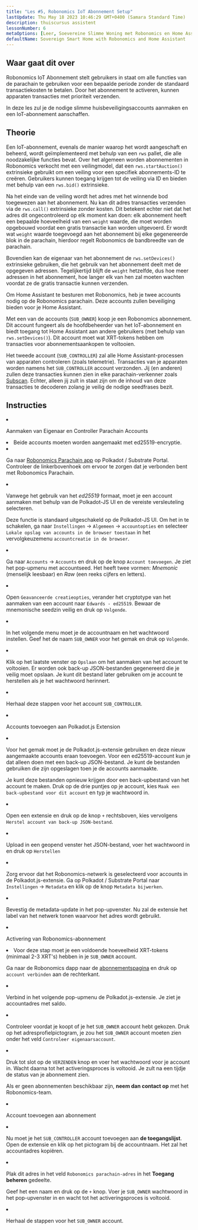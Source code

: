 ```yaml
---
title: "Les #5, Robonomics IoT Abonnement Setup"
lastUpdate: Thu May 18 2023 10:46:29 GMT+0400 (Samara Standard Time)
description: thuiscursus assistent
lessonNumber: 6
metaOptions: [Leer, Soevereine Slimme Woning met Robonomics en Home Assistant]
defaultName: Sovereign Smart Home with Robonomics and Home Assistant
---
```



## Waar gaat dit over

Robonomics IoT Abonnement stelt gebruikers in staat om alle functies van de parachain te gebruiken voor een bepaalde periode zonder de standaard transactiekosten te betalen. Door het abonnement te activeren, kunnen apparaten transacties met prioriteit verzenden.

In deze les zul je de nodige slimme huisbeveiligingsaccounts aanmaken en een IoT-abonnement aanschaffen.

## Theorie

Een IoT-abonnement, evenals de manier waarop het wordt aangeschaft en beheerd, wordt geïmplementeerd met behulp van een <code>rws</code> pallet, die alle noodzakelijke functies bevat. Over het algemeen worden abonnementen in Robonomics verkocht met een veilingmodel, dat een <code>rws.startAuction()</code> extrinsieke gebruikt om een veiling voor een specifiek abonnements-ID te creëren. Gebruikers kunnen toegang krijgen tot de veiling via ID en bieden met behulp van een <code>rws.bid()</code> extrinsieke.

Na het einde van de veiling wordt het adres met het winnende bod toegewezen aan het abonnement. Nu kan dit adres transacties verzenden via de <code>rws.call()</code> extrinsieke zonder kosten. Dit betekent echter niet dat het adres dit ongecontroleerd op elk moment kan doen: elk abonnement heeft een bepaalde hoeveelheid van een <code>weight</code> waarde, die moet worden opgebouwd voordat een gratis transactie kan worden uitgevoerd. Er wordt wat <code>weight</code> waarde toegevoegd aan het abonnement bij elke gegenereerde blok in de parachain, hierdoor regelt Robonomics de bandbreedte van de parachain.

Bovendien kan de eigenaar van het abonnement de <code>rws.setDevices()</code> extrinsieke gebruiken, die het gebruik van het abonnement deelt met de opgegeven adressen. Tegelijkertijd blijft de <code>weight</code> hetzelfde, dus hoe meer adressen in het abonnement, hoe langer elk van hen zal moeten wachten voordat ze de gratis transactie kunnen verzenden.

Om Home Assistant te besturen met Robonomics, heb je twee accounts nodig op de Robonomics parachain. Deze accounts zullen beveiliging bieden voor je Home Assistant.

Met een van de accounts (<code>SUB_OWNER</code>) koop je een Robonomics abonnement. Dit account fungeert als de hoofdbeheerder van het IoT-abonnement en biedt toegang tot Home Assistant aan andere gebruikers (met behulp van <code>rws.setDevices()</code>). Dit account moet wat XRT-tokens hebben om transacties voor abonnementsaankopen te voltooien.

Het tweede account (<code>SUB_CONTROLLER</code>) zal alle Home Assistant-processen van apparaten controleren (zoals telemetrie). Transacties van je apparaten worden namens het <code>SUB_CONTROLLER</code> account verzonden. Jij (en anderen) zullen deze transacties kunnen zien in elke parachain-verkenner zoals [Subscan](https://robonomics.subscan.io/). Echter, alleen jij zult in staat zijn om de inhoud van deze transacties te decoderen zolang je veilig de nodige seedfrases bezit.

## Instructies

<List type="numbers">

<li>

Aanmaken van Eigenaar en Controller Parachain Accounts

<List>

<li>

<robo-academy-note type="warning" title="WARNING">
Beide accounts moeten worden aangemaakt met ed25519-encryptie.
</robo-academy-note>

</li>

<li>

Ga naar [Robonomics Parachain app](https://polkadot.js.org/apps/?rpc=wss%3A%2F%2Fkusama.rpc.robonomics.network%2F#/) op Polkadot / Substrate Portal. Controleer de linkerbovenhoek om ervoor te zorgen dat je verbonden bent met Robonomics Parachain.

</li>

<li>

Vanwege het gebruik van het *ed25519* formaat, moet je een account aanmaken met behulp van de Polkadot-JS UI en de vereiste versleuteling selecteren. 

Deze functie is standaard uitgeschakeld op de Polkadot-JS UI. Om het in te schakelen, ga naar <code>Instellingen</code> -> <code>Algemeen</code> -> <code>accountopties</code> en selecteer <code>Lokale opslag van accounts in de browser toestaan</code> in het vervolgkeuzemenu <code>accountcreatie in de browser</code>.
 
</li>

<li>

Ga naar <code>Accounts</code> -> <code>Accounts</code> en druk op de knop <code>Account toevoegen</code>. Je ziet het pop-upmenu met accountseed. Het heeft twee vormen: *Mnemonic* (menselijk leesbaar) en *Raw* (een reeks cijfers en letters).

<LessonVideo  :videos="[{src: 'https://crustipfs.info/ipfs/QmQiJYPYajUJXENX2PzSJMSKGSshyWyPNqugSYxP5eCNvm', type:'mp4'}]" />

</li>

<li>

Open <code>Geavanceerde creatieopties</code>, verander het cryptotype van het aanmaken van een account naar <code>Edwards - ed25519</code>. Bewaar de mnemonische seedzin veilig en druk op <code>Volgende</code>.

</li>

<li>

In het volgende menu moet je de accountnaam en het wachtwoord instellen. Geef het de naam <code>SUB_OWNER</code> voor het gemak en druk op <code>Volgende</code>.

</li>

<li>

Klik op het laatste venster op <code>Opslaan</code> om het aanmaken van het account te voltooien. Er worden ook back-up JSON-bestanden gegenereerd die je veilig moet opslaan. Je kunt dit bestand later gebruiken om je account te herstellen als je het wachtwoord herinnert.

</li>

<li>

Herhaal deze stappen voor het account <code>SUB_CONTROLLER</code>.

</li>
</List>
</li>

<li>

Accounts toevoegen aan Polkadot.js Extension

<List type="numbers">

<li>

Voor het gemak moet je de Polkadot.js-extensie gebruiken en deze nieuw aangemaakte accounts eraan toevoegen. Voor een ed25519-account kun je dat alleen doen met een back-up JSON-bestand. Je kunt de bestanden gebruiken die zijn opgeslagen toen je de accounts aanmaakte.

Je kunt deze bestanden opnieuw krijgen door een back-upbestand van het account te maken. Druk op de drie puntjes op je account, kies <code>Maak een back-upbestand voor dit account</code> en typ je wachtwoord in.

<LessonVideo  :videos="[{src: 'https://crustipfs.info/ipfs/QmRd7gztUjWkLF4W2XuJwy5aXBwzNV2aPCU6CQQLvUpSNj', type:'mp4'}]" />

</li>

<li>

Open een extensie en druk op de knop <code>+</code> rechtsboven, kies vervolgens <code>Herstel account van back-up JSON-bestand</code>.

</li>

<li>

Upload in een geopend venster het JSON-bestand, voer het wachtwoord in en druk op <code>Herstellen</code>

</li>

<li>

Zorg ervoor dat het Robonomics-netwerk is geselecteerd voor accounts in de Polkadot.js-extensie. Ga op Polkadot / Substrate Portal naar <code>Instellingen</code> -> <code>Metadata</code> en klik op de knop <code>Metadata bijwerken</code>. 

<LessonVideo  :videos="[{src: 'https://crustipfs.info/ipfs/QmT5sTNP9t8gpbD4RJJw6ETwG4wiziiChAh2uHHBk9Zsyd', type:'mp4'}]" />

</li>

<li>

Bevestig de metadata-update in het pop-upvenster. Nu zal de extensie het label van het netwerk tonen waarvoor het adres wordt gebruikt.

</li>

</List>
</li>

<li>

Activering van Robonomics-abonnement

<List >

<li>

<robo-academy-note type="okay">
Voor deze stap moet je een voldoende hoeveelheid XRT-tokens (minimaal 2-3 XRT's) hebben in je <code>SUB_OWNER</code> account.
</robo-academy-note>

Ga naar de Robonomics dapp naar de [abonnementspagina](https://dapp.robonomics.network/#/subscription) en druk op <code>account verbinden</code> aan de rechterkant.

<LessonVideo  :videos="[{src: 'https://crustipfs.info/ipfs/QmXrFCajmJgkRDSbshGD3QehjnoyS6jafEPSjHdYkoBHum', type:'mp4'}]" />

</li>

<li>

Verbind in het volgende pop-upmenu de Polkadot.js-extensie. Je ziet je accountadres met saldo.

</li>

<li>

Controleer voordat je koopt of je het <code>SUB_OWNER</code> account hebt gekozen. Druk op het adresprofielpictogram, je zou het <code>SUB_OWNER</code> account moeten zien onder het veld <code>Controleer eigenaarsaccount</code>.

</li>

<li>

Druk tot slot op de <code>VERZENDEN</code> knop en voer het wachtwoord voor je account in. Wacht daarna tot het activeringsproces is voltooid. Je zult na een tijdje de status van je abonnement zien.

Als er geen abonnementen beschikbaar zijn, **neem dan contact op** met het Robonomics-team.

</li>
</List>
</li>

<li>

Account toevoegen aan abonnement

<List type="numbers">

<li>

Nu moet je het <code>SUB_CONTROLLER</code> account toevoegen aan **de toegangslijst**. Open de extensie en klik op het pictogram bij de accountnaam. Het zal het accountadres kopiëren.

<LessonVideo  :videos="[{src: 'https://crustipfs.info/ipfs/QmV1gkwtcXsWv54ov9tuXfcHg7nqs1foM8cRwts4sqnqtX', type:'mp4'}]" />

</li>

<li>

Plak dit adres in het veld <code>Robonomics parachain-adres</code> in het **Toegang beheren** gedeelte.

Geef het een naam en druk op de <code>+</code> knop. Voer je <code>SUB_OWNER</code> wachtwoord in het pop-upvenster in en wacht tot het activeringsproces is voltooid.

</li>

<li>

Herhaal de stappen voor het <code>SUB_OWNER</code> account.
</li>
</List>
</li>
</List>